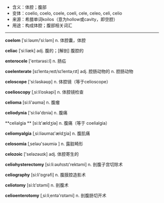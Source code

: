 - <span class="definition">含义：体腔；腹部</span>
- <span class="definition">变体：coelio, coelo, coele, coeli, cele, celeo, celi, celio</span>
- <span class="definition">来源：希腊单词koilos（意为hollow或cavity，即空腔）</span>
- <span class="definition">用途：构成体腔；腹部相关词汇</span>


---

<span class="vocabulary">**coelom**</span> [ˈsiːləʊm/ˈsiːləm] n. 体腔囊，体腔

<span class="vocabulary">**celiac**</span> [ˈsiːliæk] adj. 腹的；[解剖] 腹腔的  

<span class="vocabulary">**enterocele**</span> ['entərəsi:l] n. 肠疝

<span class="vocabulary">**coelenterate**</span> [sɪˈlentəˌreɪt/sɪˈlentəˌrɪt] adj. 腔肠动物的 n. 腔肠动物

<span class="vocabulary">**celoscope**</span> ['si:lәskəʊp] n. 体腔镜（等于celioscope） 

<span class="vocabulary">**coelioscopy**</span> [ˌsiːliˈɒskəpi] n. 体腔镜检查

<span class="vocabulary">**celioma**</span> [si:li'əʊmə] n. 腹瘤

<span class="vocabulary">**celiodynia**</span> ['si:liә'dɪniə] n. 腹痛    

<span class="vocabulary">**celialgia **</span> [si:lɪ'ældʒiə] n. 腹痛（等于 coelialgia）  

<span class="vocabulary">**celiomyalgia**</span> [ˌsi:liəʊmaɪ'ældʒiә] n. 腹肌痛

<span class="vocabulary">**celosomia**</span> [ˌseləʊ'səʊmiə ] n. 露脏畸形

<span class="vocabulary">**celozoic**</span> ['seləzəʊɪk] adj. 体腔寄生的

<span class="vocabulary">**celiohysterectomy**</span> [si:li:əʊhɪstɪ'rektəmi] n. 剖腹子宫切除术

<span class="vocabulary">**celiography**</span> [si:li'ɒgrәfi] n. 腹膜腔造影术

<span class="vocabulary">**celiotomy**</span> [si:lɪ'ɒtəmi] n. 剖腹术

<span class="vocabulary">**celioenterotomy**</span> [ˌsi:liˌentə'rɒtəmi] n. 剖腹肠切开术
